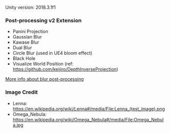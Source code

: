 Unity version: 2018.3.1f1

### Post-processing v2 Extension
* Panini Projection
* Gaussian Blur
* Kawase Blur
* Dual Blur
* Circle Blur (used in UE4 bloom effect)
* Black Hole
* Visualize World Position (ref: https://github.com/keijiro/DepthInverseProjection)

[More info about blur post-processing](BlurPostProcessing.md)

### Image Credit
* Lenna: https://en.wikipedia.org/wiki/Lenna#/media/File:Lenna_(test_image).png
* Omega_Nebula: https://en.wikipedia.org/wiki/Omega_Nebula#/media/File:Omega_Nebula.jpg